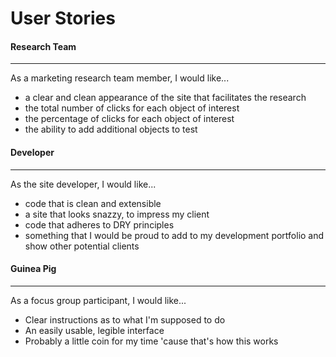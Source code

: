 # User Stories



#### Research Team
---
As a marketing research team member, I would like...
- a clear and clean appearance of the site that facilitates the research
- the total number of clicks for each object of interest
- the percentage of clicks for each object of interest
- the ability to add additional objects to test

#### Developer
---
As the site developer, I would like...
- code that is clean and extensible
- a site that looks snazzy, to impress my client
- code that adheres to DRY principles
- something that I would be proud to add to my development portfolio and show other potential clients

#### Guinea Pig
---
As a focus group participant, I would like...
- Clear instructions as to what I'm supposed to do
- An easily usable, legible interface
- Probably a little coin for my time 'cause that's how this works
